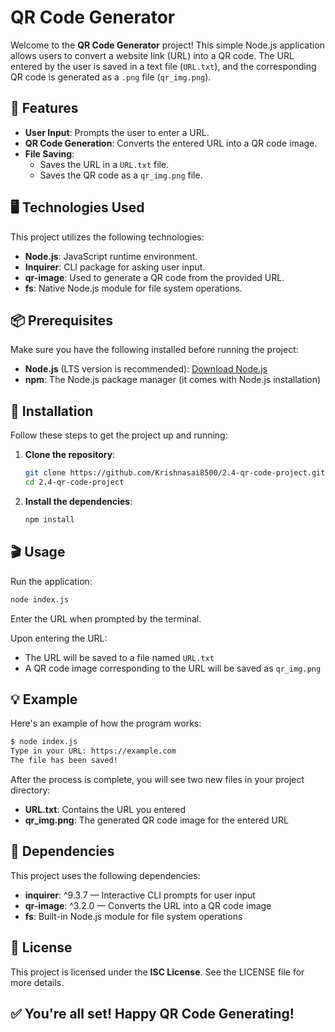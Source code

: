 # QR Code Generator

Welcome to the **QR Code Generator** project! This simple Node.js application allows users to convert a website link (URL) into a QR code. The URL entered by the user is saved in a text file (`URL.txt`), and the corresponding QR code is generated as a `.png` file (`qr_img.png`).

## 🚀 Features

- **User Input**: Prompts the user to enter a URL.
- **QR Code Generation**: Converts the entered URL into a QR code image.
- **File Saving**:
  - Saves the URL in a `URL.txt` file.
  - Saves the QR code as a `qr_img.png` file.

## 🖥 Technologies Used

This project utilizes the following technologies:

- **Node.js**: JavaScript runtime environment.
- **Inquirer**: CLI package for asking user input.
- **qr-image**: Used to generate a QR code from the provided URL.
- **fs**: Native Node.js module for file system operations.

## 📦 Prerequisites

Make sure you have the following installed before running the project:

- **Node.js** (LTS version is recommended): [Download Node.js](https://nodejs.org/)
- **npm**: The Node.js package manager (it comes with Node.js installation)

## 🏁 Installation

Follow these steps to get the project up and running:

1. **Clone the repository**:
   ```bash
   git clone https://github.com/Krishnasai8500/2.4-qr-code-project.git
   cd 2.4-qr-code-project
   ```

2. **Install the dependencies**:
   ```bash
   npm install
   ```

## 🎬 Usage

Run the application:
```bash
node index.js
```

Enter the URL when prompted by the terminal.

Upon entering the URL:
- The URL will be saved to a file named `URL.txt`
- A QR code image corresponding to the URL will be saved as `qr_img.png`

## 💡 Example

Here's an example of how the program works:

```bash
$ node index.js
Type in your URL: https://example.com
The file has been saved!
```

After the process is complete, you will see two new files in your project directory:
- **URL.txt**: Contains the URL you entered
- **qr_img.png**: The generated QR code image for the entered URL

## 🔧 Dependencies

This project uses the following dependencies:
- **inquirer**: ^9.3.7 — Interactive CLI prompts for user input
- **qr-image**: ^3.2.0 — Converts the URL into a QR code image
- **fs**: Built-in Node.js module for file system operations

## 📄 License

This project is licensed under the **ISC License**. See the LICENSE file for more details.

## ✅ You're all set! Happy QR Code Generating!
